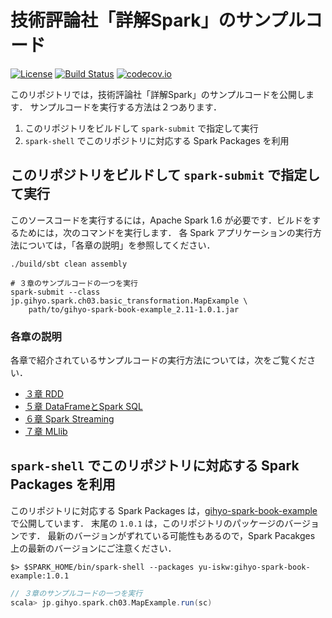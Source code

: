 # 技術評論社「詳解Spark」のサンプルコード

[![License](http://img.shields.io/:license-Apache%202-red.svg)](http://www.apache.org/licenses/LICENSE-2.0.txt)
[![Build Status](https://travis-ci.org/yu-iskw/gihyo-spark-book-example.svg?branch=master)](https://travis-ci.org/yu-iskw/gihyo-spark-book-example)
[![codecov.io](https://codecov.io/github/yu-iskw/gihyo-spark-book-example/coverage.svg?branch=master)](https://codecov.io/github/yu-iskw/gihyo-spark-book-example?branch=master)

このリポジトリでは，技術評論社「詳解Spark」のサンプルコードを公開します．
サンプルコードを実行する方法は２つあります．
1. このリポジトリをビルドして `spark-submit` で指定して実行
2. `spark-shell` でこのリポジトリに対応する Spark Packages を利用

## このリポジトリをビルドして `spark-submit` で指定して実行
このソースコードを実行するには，Apache Spark 1.6 が必要です．ビルドをするためには，次のコマンドを実行します．
各 Spark アプリケーションの実行方法については，「各章の説明」を参照してください．

```shell
./build/sbt clean assembly

# ３章のサンプルコードの一つを実行
spark-submit --class jp.gihyo.spark.ch03.basic_transformation.MapExample \
    path/to/gihyo-spark-book-example_2.11-1.0.1.jar
```

### 各章の説明
各章で紹介されているサンプルコードの実行方法については，次をご覧ください．

- [３章 RDD](./ch03/README.md)
- [５章 DataFrameとSpark SQL](./ch05/README.md)
- [６章 Spark Streaming](./ch06/README.md)
- [７章 MLlib](./ch07/README.md)

## `spark-shell` でこのリポジトリに対応する Spark Packages を利用

このリポジトリに対応する Spark Packages は，[gihyo-spark-book-example](http://spark-packages.org/package/yu-iskw/gihyo-spark-book-example) で公開しています．
末尾の `1.0.1` は，このリポジトリのパッケージのバージョンです．
最新のバージョンがずれている可能性もあるので，Spark Pacakges 上の最新のバージョンにご注意ください．

```shell
$> $SPARK_HOME/bin/spark-shell --packages yu-iskw:gihyo-spark-book-example:1.0.1
```

```scala
// ３章のサンプルコードの一つを実行
scala> jp.gihyo.spark.ch03.MapExample.run(sc)
```
